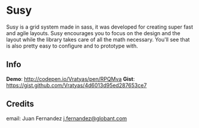 # Susy

Susy is a grid system made in sass, it was developed for creating super fast and agile layouts. Susy encourages you to focus on the design and the layout while the library takes care of all the math necessary. You'll see that is also pretty easy to configure and to prototype with.

## Info

__Demo__: http://codepen.io/Vratyas/pen/RPQMva
__Gist__: https://gist.github.com/Vratyas/4d6013d95ed287653ce7

## Credits

email: Juan Fernandez <j.fernandez@globant.com>

